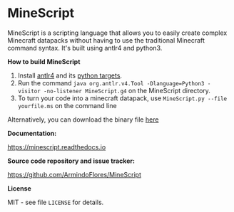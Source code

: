 # MineScript

MineScript is a scripting language that allows you to easily create complex Minecraft datapacks without having to use the traditional Minecraft command syntax.
It's built using antlr4 and python3.

__How to build MineScript__

   1. Install [antlr4](https://www.antlr.org/download.html) and its [python targets](https://pypi.org/project/antlr4-python3-runtime/).
   2. Run the command `java org.antlr.v4.Tool -Dlanguage=Python3 -visitor -no-listener MineScript.g4` on the MineScript directory.
   3. To turn your code into a minecraft datapack, use `MineScript.py --file yourfile.ms` on the command line
   
   Alternatively, you can download the binary file [here](https://github.com/ArmindoFlores/MineScript/releases/download/v1.1.1-beta/minescript-x86.exe)

__Documentation:__

   <https://minescript.readthedocs.io>
   
__Source code repository and issue tracker:__

   <https://github.com/ArmindoFlores/MineScript>

__License__

   MIT - see file `LICENSE` for details.
   

